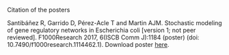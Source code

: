 Citation of the posters

Santibáñez R, Garrido D, Pérez-Acle T and Martin AJM. Stochastic modeling of gene regulatory networks in Escherichia coli [version 1; not peer reviewed]. F1000Research 2017, 6(ISCB Comm J):1184 (poster) (doi: 10.7490/f1000research.1114462.1). Download poster [here](https://f1000research.com/posters/6-1184).
